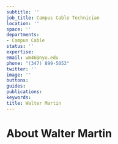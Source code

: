 ```yaml
---
subtitle: ''
job_title: Campus Cable Technician
location: ''
space: ''
departments:
- Campus Cable
status: ''
expertise: 
email: wm46@nyu.edu
phone: "(347) 899-5053"
twitter: ''
image: ''
buttons: 
guides: 
publications: 
keywords: 
title: Walter Martin
---
```


# About Walter Martin